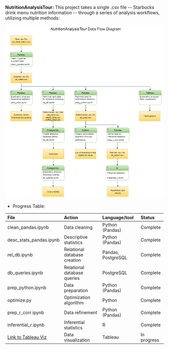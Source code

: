 **NutritionAnalysisTour:** This project takes a single .csv file -- Starbucks drink menu nutrition information -- through a series of analysis workflows, utilizing multiple methods:  

![data_flow](https://github.com/Ugi77/projects/blob/main/NutritionAnalysisTour/data_flow.PNG)

   - Progress Table:
 
File | Action | Language/tool | Status |
| :----------- | :----------- | :----------- | :----------- |
| clean_pandas.ipynb | Data cleaning  | Python (Pandas)     | Complete  |
| desc_stats_pandas.ipynb | Descriptive statistics  | Python (Pandas)   | Complete |
| rel_db.ipynb | Relational database creation | Pandas, PostgreSQL  | Complete |
| db_queries.ipynb | Relational database queries | PostgreSQL  | Complete |
| prep_python.ipynb | Data preparation | Python (Pandas)  | Complete |
| optimize.py | Optimization algorithm | Python  | Complete |
| prep_r_corr.ipynb | Data refinement | Python (Pandas)  | Complete |
| inferential_r.ipynb | Inferential statistics | R  | Complete |
|[Link to Tableau Viz](https://public.tableau.com/app/profile/ugi1182/viz/desc_stats_tableau/StarbucksNutritionalValues?publish=yes) | Data visualization | Tableau  | In progress |

